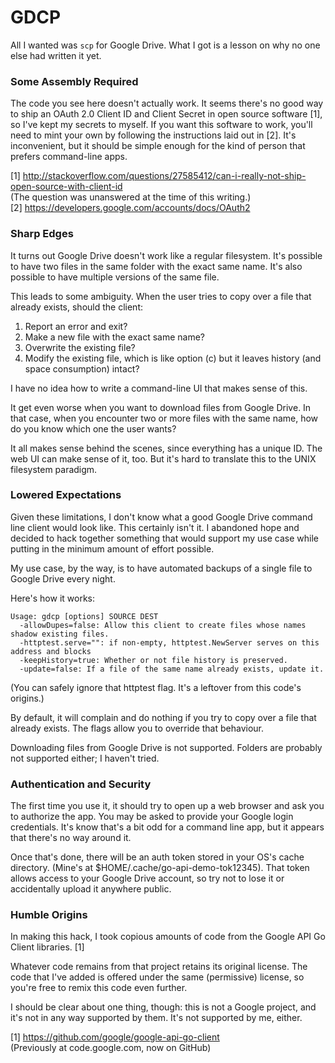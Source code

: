 # GDCP

All I wanted was `scp` for Google Drive.  What I got is a lesson on
why no one else had written it yet.

### Some Assembly Required

The code you see here doesn't actually work.  It seems there's no good
way to ship an OAuth 2.0 Client ID and Client Secret in open source
software [1], so I've kept my secrets to myself.  If you want this
software to work, you'll need to mint your own by following the
instructions laid out in [2]. It's inconvenient, but it should be
simple enough for the kind of person that prefers command-line apps.

[1] http://stackoverflow.com/questions/27585412/can-i-really-not-ship-open-source-with-client-id<br/>
(The question was unanswered at the time of this writing.)<br/>
[2] https://developers.google.com/accounts/docs/OAuth2<br/>

### Sharp Edges

It turns out Google Drive doesn't work like a regular filesystem.
It's possible to have two files in the same folder with the exact same
name.  It's also possible to have multiple versions of the same file.

This leads to some ambiguity.  When the user tries to copy over a file
that already exists, should the client:
1. Report an error and exit?
2. Make a new file with the exact same name?
3. Overwrite the existing file?
4. Modify the existing file, which is like option (c) but it
   leaves history (and space consumption) intact?

I have no idea how to write a command-line UI that makes sense of
this.

It get even worse when you want to download files from Google Drive.
In that case, when you encounter two or more files with the same name,
how do you know which one the user wants?

It all makes sense behind the scenes, since everything has a unique
ID.  The web UI can make sense of it, too.  But it's hard to translate
this to the UNIX filesystem paradigm.

### Lowered Expectations

Given these limitations, I don't know what a good Google Drive command
line client would look like.  This certainly isn't it.  I abandoned
hope and decided to hack together something that would support my use
case while putting in the minimum amount of effort possible.

My use case, by the way, is to have automated backups of a single file
to Google Drive every night.

Here's how it works:

```
Usage: gdcp [options] SOURCE DEST
  -allowDupes=false: Allow this client to create files whose names shadow existing files.
  -httptest.serve="": if non-empty, httptest.NewServer serves on this address and blocks
  -keepHistory=true: Whether or not file history is preserved.
  -update=false: If a file of the same name already exists, update it.
```

(You can safely ignore that httptest flag.  It's a leftover from this
code's origins.)

By default, it will complain and do nothing if you try to copy over a
file that already exists.  The flags allow you to override that
behaviour.

Downloading files from Google Drive is not supported.  Folders are
probably not supported either; I haven't tried.

### Authentication and Security

The first time you use it, it should try to open up a web browser and
ask you to authorize the app.  You may be asked to provide your Google
login credentials.  It's know that's a bit odd for a command line app,
but it appears that there's no way around it.

Once that's done, there will be an auth token stored in your OS's
cache directory.  (Mine's at $HOME/.cache/go-api-demo-tok12345).  That
token allows access to your Google Drive account, so try not to lose
it or accidentally upload it anywhere public.

### Humble Origins

In making this hack, I took copious amounts of code from the
Google API Go Client libraries.  [1]

Whatever code remains from that project retains its original license.
The code that I've added is offered under the same (permissive)
license, so you're free to remix this code even further.

I should be clear about one thing, though: this is not a Google
project, and it's not in any way supported by them.  It's not supported
by me, either.

[1] https://github.com/google/google-api-go-client<br/>
(Previously at code.google.com, now on GitHub)

